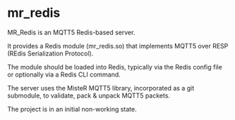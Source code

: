 # mr_redis

MR_Redis is an MQTT5 Redis-based server.

It provides a Redis module (mr_redis.so) that implements MQTT5 over RESP (REdis Serialization Protocol).

The module should be loaded into Redis, typically via the Redis config file or optionally via a Redis CLI command.

The server uses the MisteR MQTT5 library, incorporated as a git submodule, to validate, pack & unpack MQTT5 packets.

The project is in an initial non-working state.
